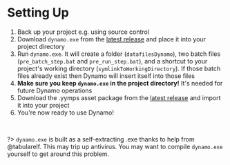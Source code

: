 # Setting Up

1. Back up your project e.g. using source control
2. Download `dynamo.exe` from the [latest release](https://github.com/JujuAdams/Dynamo/releases) and place it into your project directory
3. Run `dynamo.exe`. It will create a folder (`datafilesDynamo`), two batch files (`pre_batch_step.bat` and `pre_run_step.bat`), and a shortcut to your project's working directory (`symlinkToWorkingDirectory`). If those batch files already exist then Dynamo will insert itself into those files
4. **Make sure you keep `dynamo.exe` in the project directory!** It's needed for future Dynamo operations
5. Download the .yymps asset package from the [latest release](https://github.com/JujuAdams/Dynamo/releases) and import it into your project
6. You're now ready to use Dynamo!

&nbsp;

?> `dynamo.exe` is built as a self-extracting .exe thanks to help from @tabularelf. This may trip up antivirus. You may want to compile `dynamo.exe` yourself to get around this problem.